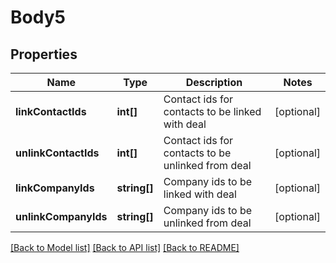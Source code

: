 # Body5

## Properties
Name | Type | Description | Notes
------------ | ------------- | ------------- | -------------
**linkContactIds** | **int[]** | Contact ids for contacts to be linked with deal | [optional] 
**unlinkContactIds** | **int[]** | Contact ids for contacts to be unlinked from deal | [optional] 
**linkCompanyIds** | **string[]** | Company ids to be linked with deal | [optional] 
**unlinkCompanyIds** | **string[]** | Company ids to be unlinked from deal | [optional] 

[[Back to Model list]](../../README.md#documentation-for-models) [[Back to API list]](../../README.md#documentation-for-api-endpoints) [[Back to README]](../../README.md)


